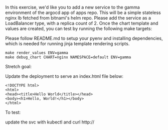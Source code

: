 In this exercise, we'd like you to add a new service to the gamma environment
of the argocd app of apps repo. This will be a simple stateless nginx lb fetched
from bitnami's helm repo. Please add the service as a LoadBalancer type, with a replica count of 2. Once the chart template and values are created, you can test by running the following make targets:

Please follow README.md to setup your pyenv and installing dependencies, which is needed for running jinja template rendering scripts.

```
make render_values ENV=gamma
make debug_chart CHART=nginx NAMESPACE=default ENV=gamma
```

Stretch goal:

Update the deployment to serve an index.html file below:
```
<!DOCTYPE html>
<html>
<head><title>Hello World</title></head>
<body><h1>Hello, World!</h1></body>
</html>
```

To test:

update the svc with kubectl and curl http://<external-ip>
